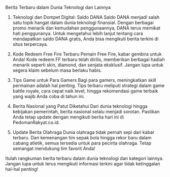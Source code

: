 Berita Terbaru dalam Dunia Teknologi dan Lainnya

1. Teknologi dan Dompet Digital: Saldo DANA
Saldo DANA menjadi salah satu topik hangat dalam dunia teknologi finansial. Dengan berbagai promo menarik dan kemudahan penggunaannya, DANA terus memikat hati penggunanya. Untuk mengetahui lebih lanjut tentang cara mendapatkan saldo DANA gratis, Anda bisa mengikuti berita terkini di situs terpercaya.

2. Kode Redeem Free Fire Terbaru
Pemain Free Fire, kabar gembira untuk Anda! Kode redeem FF terbaru telah dirilis, memberikan berbagai hadiah menarik seperti skin, diamond, dan senjata eksklusif. Jangan lupa untuk segera klaim sebelum masa berlaku habis.

3. Tips Game untuk Para Gamers
Bagi para gamers, meningkatkan skill permainan adalah hal penting. Tips terbaru meliputi strategi dalam game battle royale, cara cepat naik level, hingga rekomendasi game terbaik yang wajib Anda coba di tahun ini.

4. Berita Nasional yang Patut Diketahui
Dari dunia teknologi hingga kebijakan pemerintah, berita nasional selalu menjadi sorotan. Pastikan Anda tetap update dengan mengikuti berita hari ini di PedomanRakyat.co.id.


6. Update Berita Olahraga
Dunia olahraga tidak pernah sepi dari kabar terbaru. Dari kemenangan tim sepak bola hingga rekor baru dalam cabang atletik, semua tersedia untuk para pecinta olahraga. Tetap semangat mendukung tim favorit Anda!

Itulah rangkuman berita terbaru dalam dunia teknologi dan kategori lainnya. Jangan lupa untuk terus mengikuti informasi terkini agar tidak ketinggalan hal-hal penting!
